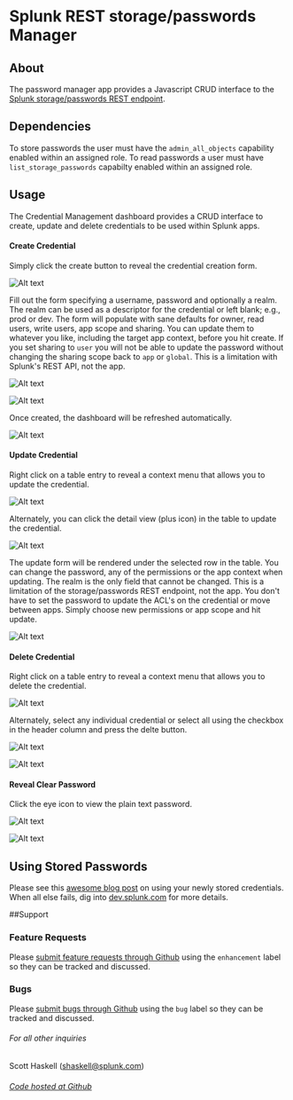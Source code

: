 # Splunk REST storage/passwords Manager

## About

The password manager app provides a Javascript CRUD interface to the [Splunk storage/passwords REST endpoint](http://docs.splunk.com/Documentation/Splunk/7.0.3/RESTREF/RESTaccess#storage.2Fpasswords). 

## Dependencies
To store passwords the user must have the `admin_all_objects` capability enabled within an assigned role. To read passwords a user must have `list_storage_passwords` capabilty enabled within an assigned role.

## Usage
The Credential Management dashboard provides a CRUD interface to create, update and delete credentials to be used within Splunk apps. 

#### Create Credential
Simply click the create button to reveal the credential creation form.

![Alt text](appserver/static/img/credential_management-tour:enterprise/credential-create.png?raw=true)

Fill out the form specifying a username, password and optionally a realm. The realm can be used as a descriptor for the credential or left blank; e.g., prod or dev. The form will populate with sane defaults for owner, read users, write users, app scope and sharing. You can update them to whatever you like, including the target app context, before you hit create. If you set sharing to `user` you will not be able to update the password without changing the sharing scope back to `app` or `global`. This is a limitation with Splunk's REST API, not the app. 

![Alt text](appserver/static/img/credential_management-tour:enterprise/create-form.png?raw=true)

![Alt text](appserver/static/img/credential_management-tour:enterprise/create-success-modal.png?raw=true)

Once created, the dashboard will be refreshed automatically. 

![Alt text](appserver/static/img/credential_management-tour:enterprise/table.png?raw=true)

#### Update Credential

Right click on a table entry to reveal a context menu that allows you to update the credential. 

![Alt text](appserver/static/img/credential_management-tour:enterprise/context-update.png?raw=true)

Alternately, you can click the detail view (plus icon) in the table to update the credential.

![Alt text](appserver/static/img/credential_management-tour:enterprise/detail-view.png?raw=true)

The update form will be rendered under the selected row in the table. You can change the password, any of the permissions or the app context when updating. The realm is the only field that cannot be changed. This is a limitation of the storage/passwords REST endpoint, not the app. You don't have to set the password to update the ACL's on the credential or move between apps. Simply choose new permissions or app scope and hit update.

![Alt text](appserver/static/img/credential_management-tour:enterprise/inline-update.png?raw=true)

#### Delete Credential

Right click on a table entry to reveal a context menu that allows you to delete the credential. 

![Alt text](appserver/static/img/credential_management-tour:enterprise/context-delete.png?raw=true)

Alternately, select any individual credential or select all using the checkbox in the header column and press the delte button.

![Alt text](appserver/static/img/credential_management-tour:enterprise/multi-delete.png?raw=true)

![Alt text](appserver/static/img/credential_management-tour:enterprise/multi-delete-confirm.png?raw=true)

#### Reveal Clear Password

Click the eye icon to view the plain text password.

![Alt text](appserver/static/img/credential_management-tour:enterprise/show-password.png?raw=true)

![Alt text](appserver/static/img/credential_management-tour:enterprise/clear-password-modal.png?raw=true)

## Using Stored Passwords
Please see this [awesome blog post](http://www.georgestarcher.com/splunk-stored-encrypted-credentials/) on using your newly stored credentials. When all else fails, dig into [dev.splunk.com](http://dev.splunk.com/search/?q=storage%2Fpasswords&l=en&submit=Search) for more details.

##Support
### Feature Requests
Please [submit feature requests through Github](https://github.com/sghaskell/rest-storage-passwords-manager/labels/enhancement) using the ``enhancement`` label so they can be tracked and discussed.

### Bugs
Please [submit bugs through Github](https://github.com/sghaskell/rest-storage-passwords-manager/labels/bug) using the ``bug`` label so they can be tracked and discussed.

###### For all other inquiries
Scott Haskell ([shaskell@splunk.com](mailto:shaskell@splunk.com))
###### [Code hosted at Github](https://github.com/sghaskell/rest-storage-passwords-manager)